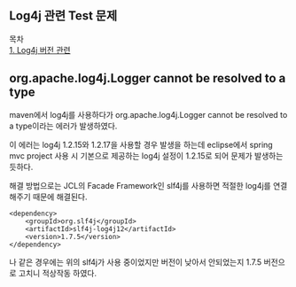 ## Log4j 관련 Test 문제

목차  
[1. Log4j 버전 관련](#org.apache.log4j.logger-cannot-be-resolved-to-a-type)

## **org.apache.log4j.Logger cannot be resolved to a type**


maven에서 log4j를 사용하다가 org.apache.log4j.Logger cannot be resolved to a type이라는 에러가 발생하였다.

이 에러는 log4j 1.2.15와 1.2.17을 사용할 경우 발생을 하는데 eclipse에서 spring mvc project 사용 시 기본으로 제공하는 log4j 설정이 1.2.15로 되어 문제가 발생하는 듯하다.

해결 방법으로는 JCL의 Facade Framework인 slf4j를 사용하면 적절한 log4j를 연결해주기 때문에 해결된다.

```
<dependency>
    <groupId>org.slf4j</groupId>
    <artifactId>slf4j-log4j12</artifactId>
    <version>1.7.5</version>
</dependency>
```

나 같은 경우에는 위의 slf4j가 사용 중이었지만 버전이 낮아서 안되었는지 1.7.5 버전으로 고치니 적상작동 하였다.